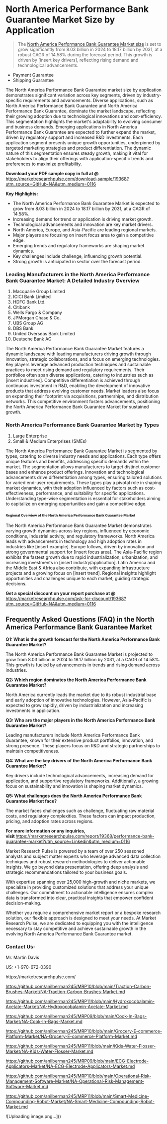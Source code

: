 <h1>North America Performance Bank Guarantee Market&nbsp;Size by Application</h1><blockquote><p>The <a href="https://marketresearchpulse.com/download-sample/19368?utm_source=GitHub-NA&amp;utm_medium=0116">North America Performance Bank Guarantee Market size</a> is set to grow significantly from 8.03 billion in 2024 to 18.17 billion by 2031, at a robust CAGR of 14.58% during the forecast period. This growth is driven by [insert key drivers], reflecting rising demand and technological advancements.</p></blockquote><ul><li>Payment Guarantee<li> Shipping Guarantee</li></ul><p>The North America Performance Bank Guarantee market size by application demonstrates significant variation across key segments, driven by industry-specific requirements and advancements. Diverse applications, such as North America Performance Bank Guarantee and North America Performance Bank Guarantee, dominate the market landscape, reflecting their growing adoption due to technological innovations and cost-efficiency. This segmentation highlights the market's adaptability to evolving consumer and business demands. Emerging applications in North America Performance Bank Guarantee are expected to further expand the market, driven by regulatory support and increased R&D investments. Each application segment presents unique growth opportunities, underpinned by targeted marketing strategies and product differentiation. The dynamic nature of this segmentation ensures steady growth, making it vital for stakeholders to align their offerings with application-specific trends and preferences to maximize profitability.</p><p><strong>Download your PDF sample copy in full at @ </strong><a href="https://marketresearchpulse.com/download-sample/19368?utm_source=GitHub-NA&amp;utm_medium=0116">https://marketresearchpulse.com/download-sample/19368?utm_source=GitHub-NA&amp;utm_medium=0116</a></p><p><strong>Key Highlights: </strong></p><ul><li>The North America Performance Bank Guarantee Market is expected to grow from 8.03 billion in 2024 to 18.17 billion by 2031, at a CAGR of 14.58%.</li><li>Increasing demand for trend or application is driving market growth.</li><li>Technological advancements and innovation are key market drivers.</li><li>North America, Europe, and Asia-Pacific are leading regional markets.</li><li>Major players are focusing on insert focus area to gain a competitive edge.</li><li>Emerging trends and regulatory frameworks are shaping market dynamics.</li><li>Key challenges include challenge, influencing growth potential.</li><li>Strong growth is anticipated in sector over the forecast period.</li></ul><h3>Leading Manufacturers in the North America Performance Bank Guarantee Market: A Detailed Industry Overview</h3><ol><li>Macquarie Group Limited</li><li>ICICI Bank Limited</li><li>HDFC Bank Ltd.</li><li>Citibank</li><li>Wells Fargo & Company</li><li>JPMorgan Chase & Co.</li><li>UBS Group AG</li><li>DBS Bank</li><li>United Overseas Bank Limited</li><li>Deutsche Bank AG</li></ol><div class="flex max-w-full flex-col flex-grow"><div class="min-h-8 text-message flex w-full flex-col items-end gap-2 whitespace-normal break-words [.text-message+&amp;]:mt-5" dir="auto" data-message-author-role="assistant" data-message-id="fd8432e4-4910-450d-b182-61b7bfb0a01f" data-message-model-slug="gpt-4o"><div class="flex w-full flex-col gap-1 empty:hidden first:pt-[3px]"><div class="markdown prose w-full break-words dark:prose-invert light"><p>The North America Performance Bank Guarantee Market features a dynamic landscape with leading manufacturers driving growth through innovation, strategic collaborations, and a focus on emerging technologies. Key players leverage advanced production techniques and sustainable practices to meet rising demand and regulatory requirements. Their portfolios often span diverse applications, catering to industries such as [insert industries]. Competitive differentiation is achieved through continuous investment in R&amp;D, enabling the development of innovative products that address evolving customer needs. Market leaders also focus on expanding their footprint via acquisitions, partnerships, and distribution networks. This competitive environment fosters advancements, positioning the North America Performance Bank Guarantee Market for sustained growth.</p></div></div></div></div><h3>North America Performance Bank Guarantee Market by Types</h3><ol><li>Large Enterprise<li> Small & Medium Enterprises (SMEs)</li></ol><div class="flex max-w-full flex-col flex-grow"><div class="min-h-8 text-message flex w-full flex-col items-end gap-2 whitespace-normal break-words [.text-message+&amp;]:mt-5" dir="auto" data-message-author-role="assistant" data-message-id="084470be-0bb7-4664-bddf-5156b4f41249" data-message-model-slug="gpt-4o-mini"><div class="flex w-full flex-col gap-1 empty:hidden first:pt-[3px]"><div class="markdown prose w-full break-words dark:prose-invert light"><p>The North America Performance Bank Guarantee Market is segmented by types, catering to diverse industry needs and applications. Each type offers unique features and benefits, addressing specific demands within the market. The segmentation allows manufacturers to target distinct customer bases and enhance product offerings. Innovation and technological advancements drive differentiation among types, ensuring tailored solutions for varied end-user requirements. These types play a pivotal role in shaping market dynamics, with their adoption influenced by factors such as cost-effectiveness, performance, and suitability for specific applications. Understanding type-wise segmentation is essential for stakeholders aiming to capitalize on emerging opportunities and gain a competitive edge.</p></div></div></div></div><h3><span style="font-size: 11px;">Regional Overview of the North America Performance Bank Guarantee Market</span></h3><div class="flex max-w-full flex-col flex-grow"><div class="min-h-8 text-message flex w-full flex-col items-end gap-2 whitespace-normal break-words [.text-message+&amp;]:mt-5" dir="auto" data-message-author-role="assistant" data-message-id="e9038762-ce64-4e30-91c9-9bd413514231" data-message-model-slug="gpt-4o-mini"><div class="flex w-full flex-col gap-1 empty:hidden first:pt-[3px]"><div class="markdown prose w-full break-words dark:prose-invert light"><p>The North America Performance Bank Guarantee Market demonstrates varying growth dynamics across key regions, influenced by economic conditions, industrial activity, and regulatory frameworks. North America leads with advancements in technology and high adoption rates in industries like [insert example]. Europe follows, driven by innovation and strong governmental support for [insert focus area]. The Asia-Pacific region exhibits the fastest growth due to rapid industrialization, urbanization, and increasing investments in [insert industry/application]. Latin America and the Middle East &amp; Africa also contribute, with expanding infrastructure projects and a growing focus on [insert trend]. Regional insights highlight opportunities and challenges unique to each market, guiding strategic decisions.</p></div></div></div></div><p><strong>Get a special discount on your report purchase at @ </strong><a href="https://marketresearchpulse.com/ask-for-discount/19368?utm_source=GitHub-NA&amp;utm_medium=0116">https://marketresearchpulse.com/ask-for-discount/19368?utm_source=GitHub-NA&amp;utm_medium=0116</a></p><h2>Frequently Asked Questions (FAQ) in the North America Performance Bank Guarantee Market</h2><p><strong>Q1: What is the growth forecast for the North America Performance Bank Guarantee Market?</strong></p><p>The North America Performance Bank Guarantee Market is projected to grow from 8.03 billion in 2024 to 18.17 billion by 2031, at a CAGR of 14.58%. This growth is fueled by advancements in trends and rising demand across industries.</p><p><strong>Q2: Which region dominates the North America Performance Bank Guarantee Market?</strong></p><p>North America currently leads the market due to its robust industrial base and early adoption of innovative technologies. However, Asia-Pacific is expected to grow rapidly, driven by industrialization and increasing investments in application.</p><p><strong>Q3: Who are the major players in the North America Performance Bank Guarantee Market?</strong></p><p>Leading manufacturers include North America Performance Bank Guarantee, known for their extensive product portfolios, innovation, and strong presence. These players focus on R&amp;D and strategic partnerships to maintain competitiveness.</p><p><strong>Q4: What are the key drivers of the North America Performance Bank Guarantee Market?</strong></p><p>Key drivers include technological advancements, increasing demand for application, and supportive regulatory frameworks. Additionally, a growing focus on sustainability and innovation is shaping market dynamics.</p><p><strong>Q5: What challenges does the North America Performance Bank Guarantee Market face?</strong></p><p>The market faces challenges such as challenge, fluctuating raw material costs, and regulatory complexities. These factors can impact production, pricing, and adoption rates across regions.</p><p><strong>For more information or any inquiries, visit&nbsp;</strong><a href="https://marketresearchpulse.com/report/19368/performance-bank-guarantee-market?utm_source=Linkedin&utm_medium=0116">https://marketresearchpulse.com/report/19368/performance-bank-guarantee-market?utm_source=Linkedin&utm_medium=0116</a></p><p>Market Research Pulse is powered by a team of over 250 seasoned analysts and subject matter experts who leverage advanced data collection techniques and robust research methodologies to deliver actionable insights. We go beyond data presentation, offering deep analysis and strategic recommendations tailored to your business goals.</p><p>With expertise spanning over 25,000 high-growth and niche markets, we specialize in providing customized solutions that address your unique challenges. Our commitment to actionable intelligence ensures complex data is transformed into clear, practical insights that empower confident decision-making.</p><p>Whether you require a comprehensive market report or a bespoke research solution, our flexible approach is designed to meet your needs. At Market Research Pulse, we are dedicated to equipping you with the intelligence necessary to stay competitive and achieve sustainable growth in the evolving North America Performance Bank Guarantee market.</p><h3><strong>Contact Us-</strong></h3><p>Mr. Martin Davis</p><p>US: +1-970-672-0390</p><p>https://marketresearchpulse.com/</p><p><a href="https://github.com/anilberman245/MRP10/blob/main/Traction-Carbon-Brushes-Market/NA-Traction-Carbon-Brushes-Market.md">https://github.com/anilberman245/MRP10/blob/main/Traction-Carbon-Brushes-Market/NA-Traction-Carbon-Brushes-Market.md</a></p><p><a href="https://github.com/anilberman245/MRP11/blob/main/Hydroxocobalamin-Acetate-Market/NA-Hydroxocobalamin-Acetate-Market.md">https://github.com/anilberman245/MRP11/blob/main/Hydroxocobalamin-Acetate-Market/NA-Hydroxocobalamin-Acetate-Market.md</a></p><p><a href="https://github.com/anilberman245/MRP09/blob/main/Cook-In-Bags-Market/NA-Cook-In-Bags-Market.md">https://github.com/anilberman245/MRP09/blob/main/Cook-In-Bags-Market/NA-Cook-In-Bags-Market.md</a></p><p><a href="https://github.com/anilberman245/MRP10/blob/main/Grocery-E-commerce-Platform-Market/NA-Grocery-E-commerce-Platform-Market.md">https://github.com/anilberman245/MRP10/blob/main/Grocery-E-commerce-Platform-Market/NA-Grocery-E-commerce-Platform-Market.md</a></p><p><a href="https://github.com/anilberman245/MRP11/blob/main/Kids-Water-Flosser-Market/NA-Kids-Water-Flosser-Market.md">https://github.com/anilberman245/MRP11/blob/main/Kids-Water-Flosser-Market/NA-Kids-Water-Flosser-Market.md</a></p><p><a href="https://github.com/anilberman245/MRP09/blob/main/ECG-Electrode-Applicators-Market/NA-ECG-Electrode-Applicators-Market.md">https://github.com/anilberman245/MRP09/blob/main/ECG-Electrode-Applicators-Market/NA-ECG-Electrode-Applicators-Market.md</a></p><p><a href="https://github.com/anilberman245/MRP10/blob/main/Operational-Risk-Management-Software-Market/NA-Operational-Risk-Management-Software-Market.md">https://github.com/anilberman245/MRP10/blob/main/Operational-Risk-Management-Software-Market/NA-Operational-Risk-Management-Software-Market.md</a></p><p><a href="https://github.com/anilberman245/MRP11/blob/main/Smart-Medicine-Compounding-Robot-Market/NA-Smart-Medicine-Compounding-Robot-Market.md">https://github.com/anilberman245/MRP11/blob/main/Smart-Medicine-Compounding-Robot-Market/NA-Smart-Medicine-Compounding-Robot-Market.md</a></p>
![Uploading image.png…]()
